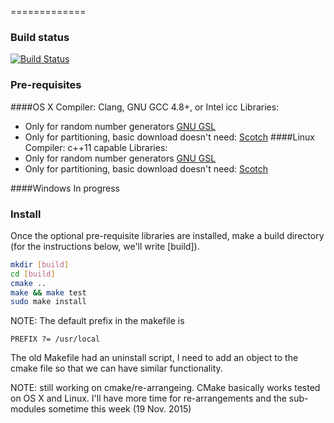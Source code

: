 

=============

### Build status
[![Build Status](https://travis-ci.org/jonathan-beard/RaftLib.svg?branch=master)](https://travis-ci.org/jonathan-beard/RaftLib)

### Pre-requisites
####OS X
Compiler: Clang, GNU GCC 4.8+, or Intel icc
Libraries: 
* Only for random number generators <a href="http://goo.gl/gchdSw">GNU GSL</a> 
* Only for partitioning, basic download doesn't need: <a href="http://goo.gl/tI1NGf">Scotch</a>
####Linux
Compiler: c++11 capable 
Libraries: 
* Only for random number generators <a href="http://goo.gl/gchdSw">GNU GSL</a> 
* Only for partitioning, basic download doesn't need: <a href="http://goo.gl/tI1NGf">Scotch</a>

####Windows
In progress

### Install
Once the optional pre-requisite libraries are installed,
make a build directory (for the instructions below, we'll 
write [build]).
```bash
mkdir [build]
cd [build]
cmake ..
make && make test
sudo make install
```
NOTE: The default prefix in the makefile is 
```
PREFIX ?= /usr/local
```
The old Makefile had an uninstall script, I need to add an object to the 
cmake file so that we can have similar functionality. 

NOTE: still working on cmake/re-arrangeing. CMake basically works
tested on OS X and Linux. I'll have more time for re-arrangements and
the sub-modules sometime this week (19 Nov. 2015)
